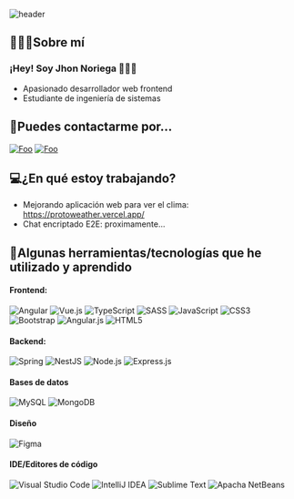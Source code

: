![header](https://capsule-render.vercel.app/api?type=waving&color=5800FF&height=200&section=header&text=👋Hola%20mundo&fontAlignY=35&fontSize=70&animation=fadeIn&fontColor=FFFFFF&desc=-Bienvenid@%20a%20mi%20✨Perfil✨-&descAlignY=55)
<br>
## 🙋🏻‍♂️Sobre mí
### ¡Hey! Soy Jhon Noriega 👨🏻‍💻
* Apasionado desarrollador web frontend
* Estudiante de ingeniería de sistemas

## 💬Puedes contactarme por...
<a href="mailto:jhonlex17@gmail.com" rel="correo">![Foo](https://img.shields.io/badge/Gmail-D14836?style=for-the-badge&logo=gmail&logoColor=white)</a>
<a href="https://www.linkedin.com/in/jhonnoriega1221/" rel="correo">![Foo](https://img.shields.io/badge/linkedin-%230077B5.svg?style=for-the-badge&logo=linkedin&logoColor=white)</a>


## 💻¿En qué estoy trabajando?
* Mejorando aplicación web para ver el clima: https://protoweather.vercel.app/
* Chat encriptado E2E: proximamente...

## 📖Algunas herramientas/tecnologías que he utilizado y aprendido

#### Frontend:
![Angular](https://img.shields.io/badge/angular-%23DD0031.svg?style=for-the-badge&logo=angular&logoColor=white)
![Vue.js](https://img.shields.io/badge/Vue.js-35495E?style=for-the-badge&logo=vuedotjs&logoColor=4FC08D)
![TypeScript](https://img.shields.io/badge/typescript-%23007ACC.svg?style=for-the-badge&logo=typescript&logoColor=white)
![SASS](https://img.shields.io/badge/Sass-CC6699?style=for-the-badge&logo=sass&logoColor=white)
![JavaScript](https://img.shields.io/badge/javascript-%23323330.svg?style=for-the-badge&logo=javascript&logoColor=%23F7DF1E)
![CSS3](https://img.shields.io/badge/css3-%231572B6.svg?style=for-the-badge&logo=css3&logoColor=white)
![Bootstrap](https://img.shields.io/badge/Bootstrap-563D7C?style=for-the-badge&logo=bootstrap&logoColor=white)
![Angular.js](https://img.shields.io/badge/AngularJS-E23237?style=for-the-badge&logo=angularjs&logoColor=white)
![HTML5](https://img.shields.io/badge/html5-%23E34F26.svg?style=for-the-badge&logo=html5&logoColor=white)

#### Backend:
![Spring](https://img.shields.io/badge/Spring-6DB33F?style=for-the-badge&logo=spring&logoColor=white)
![NestJS](https://img.shields.io/badge/nestjs-E0234E?style=for-the-badge&logo=nestjs&logoColor=white)
![Node.js](https://img.shields.io/badge/Node.js-339933?style=for-the-badge&logo=nodedotjs&logoColor=white)
![Express.js](https://img.shields.io/badge/Express.js-000000?style=for-the-badge&logo=express&logoColor=white)

#### Bases de datos
![MySQL](https://img.shields.io/badge/MySQL-005C84?style=for-the-badge&logo=mysql&logoColor=white)
![MongoDB](https://img.shields.io/badge/MongoDB-4EA94B?style=for-the-badge&logo=mongodb&logoColor=white)

#### Diseño
![Figma](https://img.shields.io/badge/Figma-F24E1E?style=for-the-badge&logo=figma&logoColor=white)

#### IDE/Editores de código
![Visual Studio Code](https://img.shields.io/badge/Visual_Studio_Code-0078D4?style=for-the-badge&logo=visual%20studio%20code&logoColor=white)
![IntelliJ IDEA](https://img.shields.io/badge/IntelliJ_IDEA-000000.svg?style=for-the-badge&logo=intellij-idea&logoColor=white)
![Sublime Text](https://img.shields.io/badge/sublime_text-%23575757.svg?&style=for-the-badge&logo=sublime-text&logoColor=important)
![Apacha NetBeans](https://img.shields.io/badge/apache%20netbeans-1B6AC6?style=for-the-badge&logo=apache%20netbeans%20IDE&logoColor=white)
